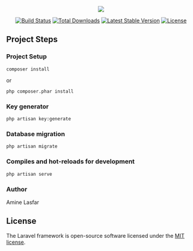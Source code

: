 <p align="center"><img src="https://laravel.com/assets/img/components/logo-laravel.svg"></p>

<p align="center">
<a href="https://travis-ci.org/laravel/framework"><img src="https://travis-ci.org/laravel/framework.svg" alt="Build Status"></a>
<a href="https://packagist.org/packages/laravel/framework"><img src="https://poser.pugx.org/laravel/framework/d/total.svg" alt="Total Downloads"></a>
<a href="https://packagist.org/packages/laravel/framework"><img src="https://poser.pugx.org/laravel/framework/v/stable.svg" alt="Latest Stable Version"></a>
<a href="https://packagist.org/packages/laravel/framework"><img src="https://poser.pugx.org/laravel/framework/license.svg" alt="License"></a>
</p>

## Project Steps

### Project Setup
```
composer install 
```
or
```
php composer.phar install
```
### Key generator
```
php artisan key:generate
```

### Database migration
```
php artisan migrate
```

### Compiles and hot-reloads for development
```
php artisan serve
```

### Author
Amine Lasfar

## License

The Laravel framework is open-source software licensed under the [MIT license](https://opensource.org/licenses/MIT).
